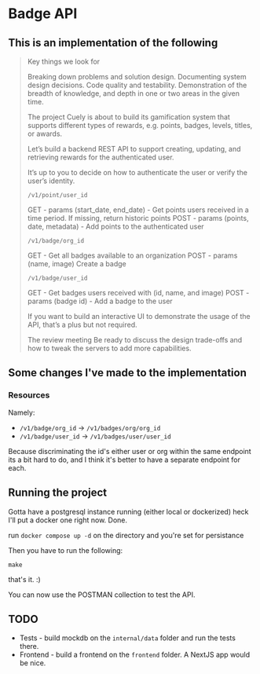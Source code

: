 # Badge API

## This is an implementation of the following

> Key things we look for
>
> Breaking down problems and solution design.
> Documenting system design decisions.
> Code quality and testability.
> Demonstration of the breadth of knowledge, and depth in one or two areas in the given time.
>
> The project
> Cuely is about to build its gamification system that supports different types of rewards, e.g. points, badges, levels, titles, or awards.
>
> Let’s build a backend REST API to support creating, updating, and retrieving rewards for the authenticated user.
>
> It’s up to you to decide on how to authenticate the user or verify the user’s identity.
>
> `/v1/point/user_id`
>
> GET - params (start_date, end_date) - Get points users received in a time period. If missing, return historic points
> POST - params (points, date, metadata) - Add points to the authenticated user
>
> `/v1/badge/org_id`
>
> GET - Get all badges available to an organization
> POST - params (name, image) Create a badge
>
> `/v1/badge/user_id`
>
> GET - Get badges users received with (id, name, and image)
> POST - params (badge id) - Add a badge to the user
>
> If you want to build an interactive UI to demonstrate the usage of the API, that’s a plus but not required.
>
> The review meeting
> Be ready to discuss the design trade-offs and how to tweak the servers to add more capabilities.

## Some changes I've made to the implementation

### Resources

Namely:

- `/v1/badge/org_id` -> `/v1/badges/org/org_id`
- `/v1/badge/user_id` -> `/v1/badges/user/user_id`

Because discriminating the id's either user or org within the same endpoint its a bit hard to do, and I think it's better to have a separate endpoint for each.

## Running the project

Gotta have a postgresql instance running (either local or dockerized) heck I'll put a docker one right now. Done.

run `docker compose up -d` on the directory and you're set for persistance

Then you have to run the following:

`make`

that's it. :)

You can now use the POSTMAN collection to test the API.

## TODO

- Tests - build mockdb on the `internal/data` folder and run the tests there.
- Frontend - build a frontend on the `frontend` folder. A NextJS app would be nice.

